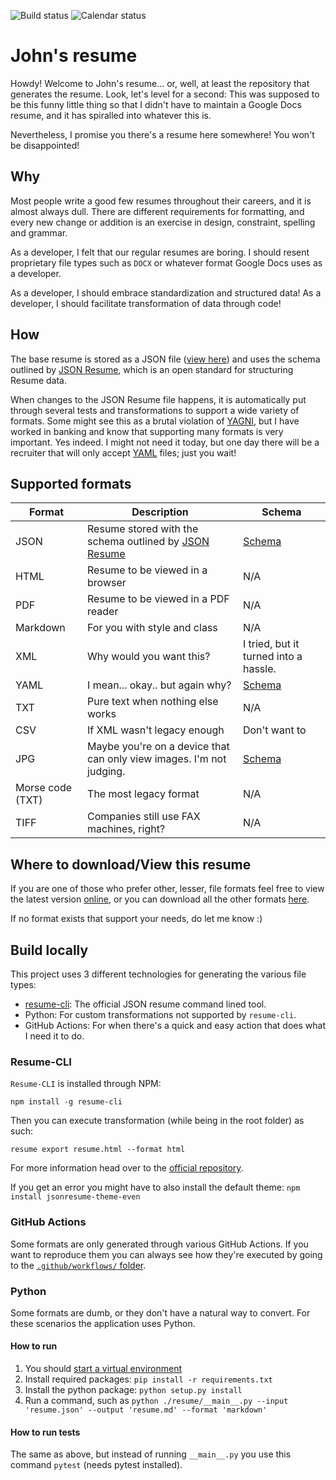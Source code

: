 ![Build status](https://github.com/atomfinger/resume/actions/workflows/pipeline.yml/badge.svg)
![Calendar status](https://github.com/atomfinger/resume/actions/workflows/update_calendar.yml/badge.svg)

# John's resume

Howdy! Welcome to John's resume... or, well, at least the repository that generates the resume. Look, let's level for a
second: This was supposed to be this funny little thing so that I didn't have to maintain a Google Docs resume, and it
has spiralled into whatever this is.

Nevertheless, I promise you there's a resume here somewhere! You won't be disappointed!

## Why

Most people write a good few resumes throughout their careers, and it is almost always dull. There are different
requirements for formatting, and every new change or addition is an exercise in design, constraint, spelling and
grammar.

As a developer, I felt that our regular resumes are boring. I should resent proprietary file types such as `DOCX` or
whatever format Google Docs uses as a developer.

As a developer, I should embrace standardization and structured data! As a developer, I should facilitate transformation
of data through code!

## How

The base resume is stored as a JSON file ([view here](resume.json)) and uses the schema outlined
by [JSON Resume](https://jsonresume.org/), which is an open standard for structuring Resume data.

When changes to the JSON Resume file happens, it is automatically put through several tests and transformations to
support a wide variety of formats. Some might see this as a brutal violation
of [YAGNI](https://en.wikipedia.org/wiki/You_aren%27t_gonna_need_it), but I have worked in banking and know that
supporting many formats is very important. Yes indeed. I might not need it today, but one day there will be a recruiter
that will only accept [YAML](https://en.wikipedia.org/wiki/YAML) files; just you wait!

## Supported formats

| Format  | Description  | Schema |
|---|---|---|
| JSON  | Resume stored with the schema outlined by [JSON Resume](https://jsonresume.org/) | [Schema](https://jsonresume.org/schema/)  |
| HTML  | Resume to be viewed in a browser  | N/A |
| PDF  | Resume to be viewed in a PDF reader | N/A |
| Markdown  | For you with style and class | N/A |
| XML  | Why would you want this?  | I tried, but it turned into a hassle.  |
| YAML  | I mean... okay.. but again why?  | [Schema](https://jsonresume.org/schema/) |
| TXT  | Pure text when nothing else works  | N/A |
| CSV  | If XML wasn't legacy enough | Don't want to |
| JPG  | Maybe you're on a device that can only view images. I'm not judging. | [Schema](https://jpeg.org/jpeg/workplan.html) |
| Morse code (TXT) | The most legacy format | N/A |
| TIFF | Companies still use FAX machines, right? | N/A |

## Where to download/View this resume

If you are one of those who prefer other, lesser, file formats feel free to view the latest
version [online](https://atomfinger.github.io/resume/), or you can download all the other
formats [here](https://github.com/atomfinger/resume/releases/latest/).

If no format exists that support your needs, do let me know :)

## Build locally

This project uses 3 different technologies for generating the various file types:

- [resume-cli](https://www.npmjs.com/package/resume-cli): The official JSON resume command lined tool.
- Python: For custom transformations not supported by `resume-cli`.
- GitHub Actions: For when there's a quick and easy action that does what I need it to do.

### Resume-CLI

`Resume-CLI` is installed through NPM:

```npm install -g resume-cli```

Then you can execute transformation (while being in the root folder) as such:

```resume export resume.html --format html```

For more information head over to the [official repository](https://github.com/jsonresume/resume-cli).

If you get an error you might have to also install the default theme: `npm install jsonresume-theme-even`

### GitHub Actions

Some formats are only generated through various GitHub Actions. If you want to reproduce them you can always see how
they're executed by going to the [`.github/workflows/` folder](.github/workflows).

### Python

Some formats are dumb, or they don't have a natural way to convert. For these scenarios the application uses Python.

#### How to run

1. You should [start a virtual environment](https://docs.python.org/3/library/venv.html)
2. Install required packages: `pip install -r requirements.txt`
3. Install the python package: `python setup.py install`
4. Run a command, such as `python ./resume/__main__.py --input 'resume.json' --output 'resume.md' --format 'markdown'`

#### How to run tests

The same as above, but instead of running `__main__.py` you use this command `pytest` (needs pytest installed).